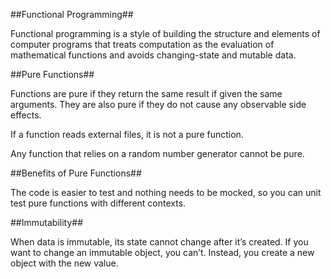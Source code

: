 ##Functional Programming##

Functional programming is a style of building the structure and elements of computer programs that treats computation as the evaluation of mathematical functions and avoids changing-state and mutable data.

##Pure Functions##

Functions are pure if they return the same result if given the same arguments. They are also pure if they do not cause any observable side effects. 

If a function reads external files, it is not a pure function. 

Any function that relies on a random number generator cannot be pure. 

##Benefits of Pure Functions##

The code is easier to test and nothing needs to be mocked, so you can unit test pure functions with different contexts.

##Immutability##

When data is immutable, its state cannot change after it’s created. If you want to change an immutable object, you can’t. Instead, you create a new object with the new value.

